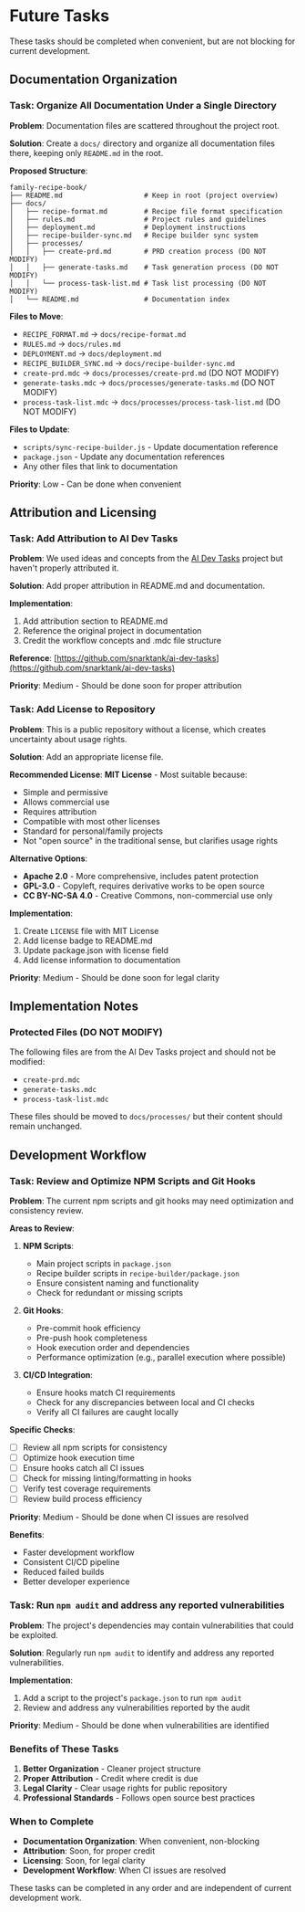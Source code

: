 # Future Tasks

These tasks should be completed when convenient, but are not blocking for current development.

## Documentation Organization

### Task: Organize All Documentation Under a Single Directory

**Problem**: Documentation files are scattered throughout the project root.

**Solution**: Create a `docs/` directory and organize all documentation files there, keeping only `README.md` in the root.

**Proposed Structure**:

```
family-recipe-book/
├── README.md                    # Keep in root (project overview)
├── docs/
│   ├── recipe-format.md         # Recipe file format specification
│   ├── rules.md                 # Project rules and guidelines
│   ├── deployment.md            # Deployment instructions
│   ├── recipe-builder-sync.md   # Recipe builder sync system
│   ├── processes/
│   │   ├── create-prd.md        # PRD creation process (DO NOT MODIFY)
│   │   ├── generate-tasks.md    # Task generation process (DO NOT MODIFY)
│   │   └── process-task-list.md # Task list processing (DO NOT MODIFY)
│   └── README.md                # Documentation index
```

**Files to Move**:

- `RECIPE_FORMAT.md` → `docs/recipe-format.md`
- `RULES.md` → `docs/rules.md`
- `DEPLOYMENT.md` → `docs/deployment.md`
- `RECIPE_BUILDER_SYNC.md` → `docs/recipe-builder-sync.md`
- `create-prd.mdc` → `docs/processes/create-prd.md` (DO NOT MODIFY)
- `generate-tasks.mdc` → `docs/processes/generate-tasks.md` (DO NOT MODIFY)
- `process-task-list.mdc` → `docs/processes/process-task-list.md` (DO NOT MODIFY)

**Files to Update**:

- `scripts/sync-recipe-builder.js` - Update documentation reference
- `package.json` - Update any documentation references
- Any other files that link to documentation

**Priority**: Low - Can be done when convenient

## Attribution and Licensing

### Task: Add Attribution to AI Dev Tasks

**Problem**: We used ideas and concepts from the [AI Dev Tasks](https://github.com/snarktank/ai-dev-tasks) project but haven't properly attributed it.

**Solution**: Add proper attribution in README.md and documentation.

**Implementation**:

1. Add attribution section to README.md
2. Reference the original project in documentation
3. Credit the workflow concepts and .mdc file structure

**Reference**: [https://github.com/snarktank/ai-dev-tasks](https://github.com/snarktank/ai-dev-tasks)

**Priority**: Medium - Should be done soon for proper attribution

### Task: Add License to Repository

**Problem**: This is a public repository without a license, which creates uncertainty about usage rights.

**Solution**: Add an appropriate license file.

**Recommended License**: **MIT License** - Most suitable because:

- Simple and permissive
- Allows commercial use
- Requires attribution
- Compatible with most other licenses
- Standard for personal/family projects
- Not "open source" in the traditional sense, but clarifies usage rights

**Alternative Options**:

- **Apache 2.0** - More comprehensive, includes patent protection
- **GPL-3.0** - Copyleft, requires derivative works to be open source
- **CC BY-NC-SA 4.0** - Creative Commons, non-commercial use only

**Implementation**:

1. Create `LICENSE` file with MIT License
2. Add license badge to README.md
3. Update package.json with license field
4. Add license information to documentation

**Priority**: Medium - Should be done soon for legal clarity

## Implementation Notes

### Protected Files (DO NOT MODIFY)

The following files are from the AI Dev Tasks project and should not be modified:

- `create-prd.mdc`
- `generate-tasks.mdc`
- `process-task-list.mdc`

These files should be moved to `docs/processes/` but their content should remain unchanged.

## Development Workflow

### Task: Review and Optimize NPM Scripts and Git Hooks

**Problem**: The current npm scripts and git hooks may need optimization and consistency review.

**Areas to Review**:

1. **NPM Scripts**:

   - Main project scripts in `package.json`
   - Recipe builder scripts in `recipe-builder/package.json`
   - Ensure consistent naming and functionality
   - Check for redundant or missing scripts

2. **Git Hooks**:

   - Pre-commit hook efficiency
   - Pre-push hook completeness
   - Hook execution order and dependencies
   - Performance optimization (e.g., parallel execution where possible)

3. **CI/CD Integration**:
   - Ensure hooks match CI requirements
   - Check for any discrepancies between local and CI checks
   - Verify all CI failures are caught locally

**Specific Checks**:

- [ ] Review all npm scripts for consistency
- [ ] Optimize hook execution time
- [ ] Ensure hooks catch all CI issues
- [ ] Check for missing linting/formatting in hooks
- [ ] Verify test coverage requirements
- [ ] Review build process efficiency

**Priority**: Medium - Should be done when CI issues are resolved

**Benefits**:

- Faster development workflow
- Consistent CI/CD pipeline
- Reduced failed builds
- Better developer experience

### Task: Run `npm audit` and address any reported vulnerabilities

**Problem**: The project's dependencies may contain vulnerabilities that could be exploited.

**Solution**: Regularly run `npm audit` to identify and address any reported vulnerabilities.

**Implementation**:

1. Add a script to the project's `package.json` to run `npm audit`
2. Review and address any vulnerabilities reported by the audit

**Priority**: Medium - Should be done when vulnerabilities are identified

### Benefits of These Tasks

1. **Better Organization** - Cleaner project structure
2. **Proper Attribution** - Credit where credit is due
3. **Legal Clarity** - Clear usage rights for public repository
4. **Professional Standards** - Follows open source best practices

### When to Complete

- **Documentation Organization**: When convenient, non-blocking
- **Attribution**: Soon, for proper credit
- **Licensing**: Soon, for legal clarity
- **Development Workflow**: When CI issues are resolved

These tasks can be completed in any order and are independent of current development work.

